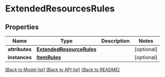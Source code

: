 # ExtendedResourcesRules

## Properties
Name | Type | Description | Notes
------------ | ------------- | ------------- | -------------
**attributes** | [**ExtendedResourceRules**](ExtendedResourceRules.md) |  | [optional] 
**instances** | [**ItemRules**](ItemRules.md) |  | [optional] 

[[Back to Model list]](../README.md#documentation-for-models) [[Back to API list]](../README.md#documentation-for-api-endpoints) [[Back to README]](../README.md)

